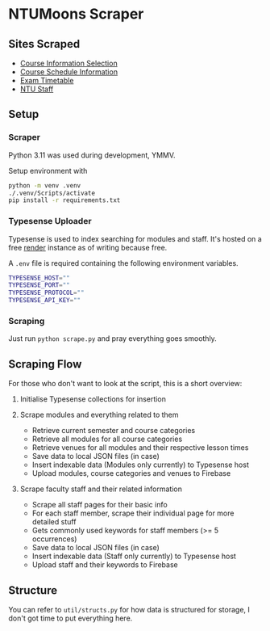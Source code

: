 # NTUMoons Scraper

## Sites Scraped

- [Course Information Selection](https://wis.ntu.edu.sg/webexe/owa/aus_subj_cont.main)
- [Course Schedule Information](https://wish.wis.ntu.edu.sg/webexe/owa/aus_schedule.main)
- [Exam Timetable](https://wis.ntu.edu.sg/webexe/owa/exam_timetable_und.main)
- [NTU Staff](https://www.ntu.edu.sg/research/faculty-directory)

## Setup

### Scraper
Python 3.11 was used during development, YMMV.

Setup environment with

```bash
python -m venv .venv
./.venv/Scripts/activate
pip install -r requirements.txt
```

### Typesense Uploader
Typesense is used to index searching for modules and staff. It's hosted on a free [render](https://github.com/hmbrg/typesense-on-render) instance as of writing because free.

A `.env` file is required containing the following environment variables.

```bash
TYPESENSE_HOST=""
TYPESENSE_PORT=""
TYPESENSE_PROTOCOL=""
TYPESENSE_API_KEY=""
```

### Scraping

Just run `python scrape.py` and pray everything goes smoothly.

## Scraping Flow

For those who don't want to look at the script, this is a short overview:

1. Initialise Typesense collections for insertion

2. Scrape modules and everything related to them
    - Retrieve current semester and course categories
    - Retrieve all modules for all course categories
    - Retrieve venues for all modules and their respective lesson times
    - Save data to local JSON files (in case)
    - Insert indexable data (Modules only currently) to Typesense host
    - Upload modules, course categories and venues to Firebase

3. Scrape faculty staff and their related information
    - Scrape all staff pages for their basic info
    - For each staff member, scrape their individual page for more detailed stuff
    - Gets commonly used keywords for staff members (>= 5 occurrences)
    - Save data to local JSON files (in case)
    - Insert indexable data (Staff only currently) to Typesense host
    - Upload staff and their keywords to Firebase

## Structure

You can refer to `util/structs.py` for how data is structured for storage, I don't got time to put everything here.